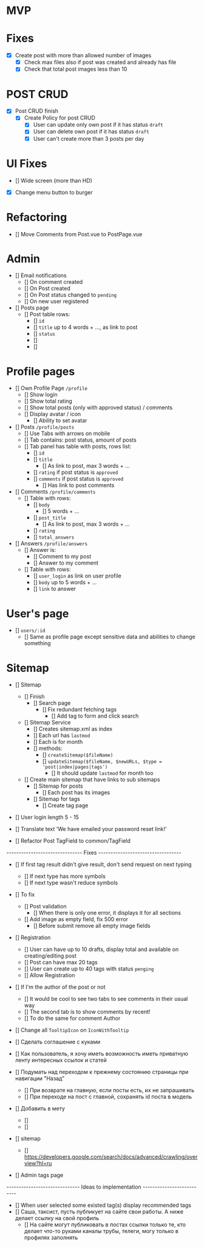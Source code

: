 # MVP

# Fixes
  - [x] Create post with more than allowed number of images
    - [x] Check max files also if post was created and already has file
    - [x] Check that total post images less than 10

# POST CRUD
- [x] Post CRUD finish
    - [x] Create Policy for post CRUD
        - [x] User can update only own post if it has status `draft`
        - [x] User can delete own post if it has status `draft`
        - [x] User can't create more than 3 posts per day

# UI Fixes
- [] Wide screen (more than HD)
- [x] Change menu button to burger

# Refactoring
- [] Move Comments from Post.vue to PostPage.vue

# Admin
- [] Email notifications
    - [] On comment created
    - [] On Post created
    - [] On Post status changed to `pending`
    - [] On new user registered
- [] Posts page
    - [] Post table rows:
        - [] `id`
        - [] `title` up to 4 words + ..., as link to post
        - [] `status`
        - [] 
        - [] 

# Profile pages
- [] Own Profile Page `/profile`
    - [] Show login
    - [] Show total rating
    - [] Show total posts (only with approved status) / comments
    - [] Display avatar / icon
        - [] Ability to set avatar
- [] Posts `/profile/posts`
    - [] Use Tabs with arrows on mobile
    - [] Tab contains: post status, amount of posts
    - [] Tab panel has table with posts, rows list:
        - [] `id`
        - [] `title`
            - [] As link to post, max 3 words + ...
        - [] `rating` if post status is `approved`
        - [] `comments` if post status is `approved`
            - [] Has link to post comments
- [] Comments `/profile/comments`
    - [] Table with rows:
        - [] `body`
            - [] 5 words + ...
        - [] `post_title`
            - [] As link to post, max 3 words + ...
        - [] `rating`
        - [] `total_answers`
- [] Answers `/profile/answers`
    - [] Answer is:
        - [] Comment to my post
        - [] Answer to my comment
    - [] Table with rows:
        - [] `user_login` as link on user profile
        - [] `body` up to 5 words + ...
        - [] `link` to answer

# User's page
- [] `users/:id`
    - [] Same as profile page except sensitive data and abilities to change something

# Sitemap

- [] Sitemap
    - [] Finish
        - [] Search page
            - [] Fix redundant fetching tags
                - [] Add tag to form and click search
    - [] Sitemap Service
        - [] Creates sitemap.xml as index
        - [] Each url has `lastmod`
        - [] Each is for month
        - [] methods:
            - [] `createSitemap($fileName)`
            - [] `updateSitemap($fileName, $newURLs, $type = 'post|index|pages|tags')`
                - [] It should update `lastmod` for month too
    - [] Create main sitemap that have links to sub sitemaps
        - [] Sitemap for posts
            - [] Each post has its images
        - [] Sitemap for tags
            - [] Create tag page

- [] User login length 5 - 15
- [] Translate text 'We have emailed your password reset link!'
- [] Refactor Post TagField to common/TagField


------------------------------- Fixes ----------------------------------
- [] If first tag result didn't give result, don't send request on next typing
    - [] If next type has more symbols
    - [] If next type wasn't reduce symbols
- [] To fix
    - [] Post validation
        - [] When there is only one error, it displays it for all sections
    - [] Add image as empty field, fix 500 error
        - [] Before submit remove all empty image fields

- [] Registration
    - [] User can have up to 10 drafts, display total and available on creating/editing post
    - [] Post can have max 20 tags
    - [] User can create up to 40 tags with status `penging`
    - [] Allow Registration

- [] If I'm the author of the post or not
    - [] It would be cool to see two tabs to see comments in their usual way
    - [] The second tab is to show comments by recent!
    - [] To do the same for comment Author

- [] Change all `TooltipIcon` on `IconWithTooltip`

- [] Сделать соглашение с куками

- [] Как пользователь, я хочу иметь возможность иметь приватную ленту интересных ссылок и статей

- [] Подумать над переходом к прежнему состоянию страницы при навигации "Назад"
    - [] При возврате на главную, если посты есть, их не запрашивать
    - [] При переходе на пост с главной, сохранять id поста в модель

- [] Добавить в мету
    - [] <meta name="description" content="60.2k votes, 19.0k comments. 32.5m members in the AskReddit community.
      r/AskReddit is the place to ask and answer thought-provoking questions.">
    - [] <link rel="canonical"
      href="https://www.reddit.com/r/AskReddit/comments/ntofxm/what_the_scariest_true_story_you_know/">
- [] sitemap
    - [] https://developers.google.com/search/docs/advanced/crawling/overview?hl=ru
- [] Admin tags page

------------------------------ Ideas to implementation --------------------------
- [] When user selected some existed tag(s) display recommended tags
- [] Саша, таксист, пусть публикует на сайте свои работы. А ниже делает ссылку на свой профиль
  - [] На сайте могут публиковать в постах ссылки только те, кто делает что-то руками
    каналы трубы, телеги, могу только в профилях заполнять